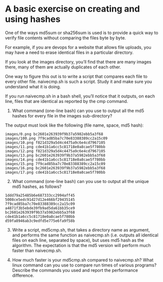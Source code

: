 # A basic exercise on creating and using hashes

One of the ways md5sum or sha256sum is used is to provide a quick way to verify file contents without comparing the files byte by byte.

For example, if you are devops for a website that allows file uploads, you may have a need to erase identical files in a particular directory.

If you look at the images directory, you’ll find that there are many images there, many of them are actually duplicates of each other. 

One way to figure this out is to write a script that compares each file to every other file.  naivecmp.sh is such a script.  Study it and make sure you understand what it is doing.

If you run naivecmp.sh in a bash shell, you’ll notice that it outputs, on each line, files that are  identical as reported by the cmp command.

1. What command (one-line bash) can you use to output all the md5 hashes for every file in the images sub-directory?

The output must look like the following (file name, space, md5 hash):

```
images/0.png bc2601e263939f9b37a5982ebb5a3f68
images/100.png 7f9cad85ba7c70e83388389cc2a15c09
images/10.png f821d329a5d4c4475a9c6e4cd7967105
images/11.png cde41b1a6cc5c81718e0a8cae5f780bb
images/12.png f821d329a5d4c4475a9c6e4cd7967105
images/13.png bc2601e263939f9b37a5982ebb5a3f68
images/14.png cde41b1a6cc5c81718e0a8cae5f780bb
images/15.png 7f9cad85ba7c70e83388389cc2a15c09
images/16.png bc2601e263939f9b37a5982ebb5a3f68
images/17.png cde41b1a6cc5c81718e0a8cae5f780bb
```

2. What command (one-line bash) can you use to output all the unique md5 hashes, as follows?

```
1ddd79a25485b6e687333cc2994aff45
5008ce5edc91d27d12e466bf29435145
7f9cad85ba7c70e83388389cc2a15c09
a4871f3b5ebde39fb9ad5da61bb35ce9
bc2601e263939f9b37a5982ebb5a3f68
cde41b1a6cc5c81718e0a8cae5f780bb
d59fa8946ab3c9edfd5e775e6fa9f58b
```

3. Write a script, md5cmp.sh, that takes a directory name as argument, and performs the same function as naivecmp.sh (i.e. outputs all identical files on each line, separated by space), but uses md5 hash as the algorithm.  The expectation is that the md5 version will perform much faster than naivecmp.sh.


4. How much faster is your md5cmp.sh compared to naivecmp.sh?  What linux command can you use to compare run times of various programs?  Describe the commands you used and report the performance difference.
